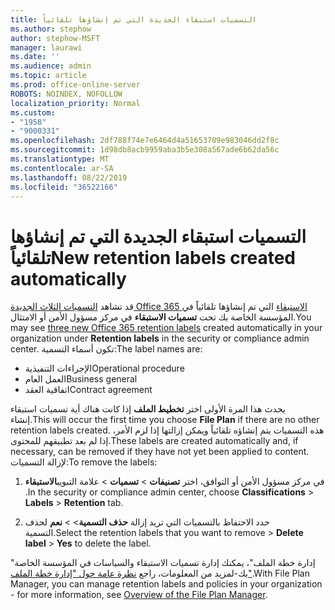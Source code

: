 ```yaml
---
title: التسميات استبقاء الجديدة التي تم إنشاؤها تلقائياً
ms.author: stephow
author: stephow-MSFT
manager: laurawi
ms.date: ''
ms.audience: admin
ms.topic: article
ms.prod: office-online-server
ROBOTS: NOINDEX, NOFOLLOW
localization_priority: Normal
ms.custom:
- "1958"
- "9000331"
ms.openlocfilehash: 2df788f74e7e6464d4a51653709e983046dd2f8c
ms.sourcegitcommit: 1d98db8acb9959aba3b5e308a567ade6b62da56c
ms.translationtype: MT
ms.contentlocale: ar-SA
ms.lasthandoff: 08/22/2019
ms.locfileid: "36522166"
---
```

# <a name="new-retention-labels-created-automatically"></a><span data-ttu-id="2b1a2-102">التسميات استبقاء الجديدة التي تم إنشاؤها تلقائياً</span><span class="sxs-lookup"><span data-stu-id="2b1a2-102">New retention labels created automatically</span></span>

<span data-ttu-id="2b1a2-103">قد تشاهد [التسميات الثلاث الجديدة Office 365 الاستبقاء](https://docs.microsoft.com/office365/securitycompliance/file-plan-manager#default-retention-labels-and-label-policy) التي تم إنشاؤها تلقائياً في المؤسسة الخاصة بك تحت **تسميات الاستبقاء** في مركز مسؤول الأمن أو الامتثال.</span><span class="sxs-lookup"><span data-stu-id="2b1a2-103">You may see [three new Office 365 retention labels](https://docs.microsoft.com/office365/securitycompliance/file-plan-manager#default-retention-labels-and-label-policy) created automatically in your organization under **Retention labels** in the security or compliance admin center.</span></span> <span data-ttu-id="2b1a2-104">تكون أسماء التسمية:</span><span class="sxs-lookup"><span data-stu-id="2b1a2-104">The label names are:</span></span>

- <span data-ttu-id="2b1a2-105">الإجراءات التنفيذية</span><span class="sxs-lookup"><span data-stu-id="2b1a2-105">Operational procedure</span></span>
- <span data-ttu-id="2b1a2-106">العمل العام</span><span class="sxs-lookup"><span data-stu-id="2b1a2-106">Business general</span></span>
- <span data-ttu-id="2b1a2-107">اتفاقية العقد</span><span class="sxs-lookup"><span data-stu-id="2b1a2-107">Contract agreement</span></span>

<span data-ttu-id="2b1a2-108">يحدث هذا المرة الأولى اختر **تخطيط الملف** إذا كانت هناك أية تسميات استبقاء إنشاء.</span><span class="sxs-lookup"><span data-stu-id="2b1a2-108">This will occur the first time you choose **File Plan** if there are no other retention labels created.</span></span> <span data-ttu-id="2b1a2-109">هذه التسميات يتم إنشاؤه تلقائياً ويمكن إزالتها إذا لزم الأمر، إذا لم بعد تطبيقهم للمحتوى.</span><span class="sxs-lookup"><span data-stu-id="2b1a2-109">These labels are created automatically and, if necessary, can be removed if they have not yet been applied to content.</span></span> <span data-ttu-id="2b1a2-110">لإزالة التسميات:</span><span class="sxs-lookup"><span data-stu-id="2b1a2-110">To remove the labels:</span></span>

1. <span data-ttu-id="2b1a2-111">في مركز مسؤول الأمن أو التوافق، اختر **تصنيفات** > **تسميات** > علامة التبويب**الاستبقاء** .</span><span class="sxs-lookup"><span data-stu-id="2b1a2-111">In the security or compliance admin center, choose **Classifications** > **Labels** > **Retention** tab.</span></span>

1. <span data-ttu-id="2b1a2-112">حدد الاحتفاظ بالتسميات التي تريد إزالة **حذف التسمية**> > **نعم** لحذف التسمية.</span><span class="sxs-lookup"><span data-stu-id="2b1a2-112">Select the retention labels that you want to remove > **Delete label** > **Yes** to delete the label.</span></span>

<span data-ttu-id="2b1a2-113">"إدارة خطة الملف"، يمكنك إدارة تسميات الاستبقاء والسياسات في المؤسسة الخاصة بك-لمزيد من المعلومات، راجع [نظرة عامة حول "إدارة خطة الملف"](https://docs.microsoft.com/office365/securitycompliance/file-plan-manager).</span><span class="sxs-lookup"><span data-stu-id="2b1a2-113">With File Plan Manager, you can manage retention labels and policies in your organization - for more information, see [Overview of the File Plan Manager](https://docs.microsoft.com/office365/securitycompliance/file-plan-manager).</span></span>